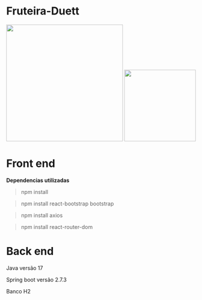 # Fruteira-Duett

<div align="center">
  <img src="https://user-images.githubusercontent.com/65095716/205448430-be2eb0c3-3dcf-4afb-b940-84c17faf83a4.png" width="310px" />
  <img src="https://user-images.githubusercontent.com/65095716/205448018-dadcd31a-83b7-4ab6-b19d-556be96f043f.png" width="190px" />
</div>


# Front end

**Dependencias utilizadas**

> npm install 

> npm install react-bootstrap bootstrap 

> npm install axios

> npm install react-router-dom


# Back end

Java versão 17

Spring boot versão 2.7.3

Banco H2
